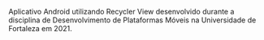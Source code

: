 Aplicativo Android utilizando Recycler View desenvolvido durante a disciplina de Desenvolvimento de Plataformas Móveis na Universidade de Fortaleza em 2021.
